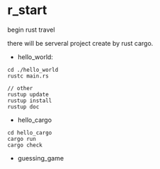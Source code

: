 # r_start
begin rust travel

there will be serveral project create by rust cargo.
- hello_world:
```
cd ./hello_world
rustc main.rs

// other
rustup update
rustup install
rustup doc
```

- hello_cargo
```
cd hello_cargo
cargo run
cargo check
```

- guessing_game
